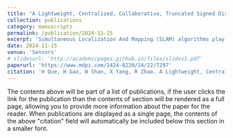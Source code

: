 ```yaml
---
title: "A Lightweight, Centralized, Collaborative, Truncated Signed Distance Function-Based Dense Simultaneous Localization and Mapping System for Multiple Mobile Vehicles"
collection: publications
category: manuscripts
permalink: /publication/2024-11-15
excerpt: 'Simultaneous Localization And Mapping (SLAM) algorithms play a critical role in autonomous exploration tasks requiring mobile robots to autonomously explore and gather information in unknown or hazardous environments where human access may be difficult or dangerous. However, due to the resource-constrained nature of mobile robots, they are hindered from performing long-term and large-scale tasks. In this paper, we propose an efficient multi-robot dense SLAM system that utilizes a centralized structure to alleviate the computational and memory burdens on the agents (i.e. mobile robots). To enable real-time dense mapping of the agent, we design a lightweight and accurate dense mapping method. On the server, to find correct loop closure inliers, we design a novel loop closure detection method based on both visual and dense geometric information. To correct the drifted poses of the agents, we integrate the dense geometric information along with the trajectory information into a multi-robot pose graph optimization problem. Experiments based on pre-recorded datasets have demonstrated our system’s efficiency and accuracy. Real-world online deployment of our system on the mobile vehicles achieved a dense mapping update rate of ∼14 frames per second (fps), a onboard mapping RAM usage of ∼3.4%, and a bandwidth usage of ∼302 KB/s with a Jetson Xavier NX.'
date: 2024-11-15
venue: 'Sensors'
# slidesurl: 'http://academicpages.github.io/files/slides1.pdf'
paperurl: 'https://www.mdpi.com/1424-8220/24/22/7297'
citation: 'H Que, H Gao, W Shan, X Yang, R Zhao. A Lightweight, Centralized, Collaborative, Truncated Signed Distance Function-Based Dense Simultaneous Localization and Mapping System for Multiple Mobile Vehicles. <i>Sensors</i>. 2024, 24(22):7297. https://doi.org/10.3390/s24227297.'
---
```


The contents above will be part of a list of publications, if the user clicks the link for the publication than the contents of section will be rendered as a full page, allowing you to provide more information about the paper for the reader. When publications are displayed as a single page, the contents of the above "citation" field will automatically be included below this section in a smaller font.